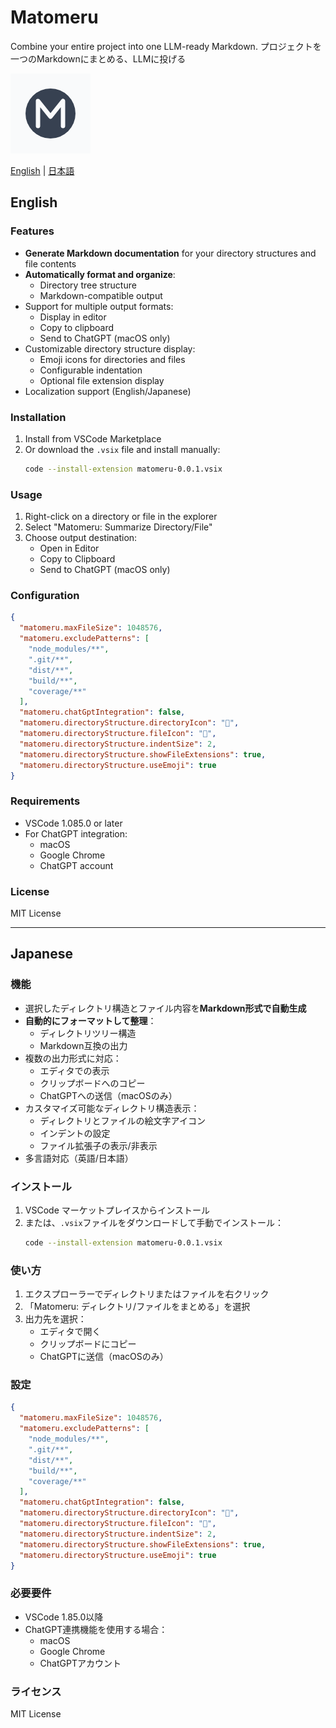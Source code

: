 # Matomeru

Combine your entire project into one LLM-ready Markdown. 
プロジェクトを一つのMarkdownにまとめる、LLMに投げる

<img src="images/icon.png" width="128" height="128" alt="Matomeru Icon">

[English](#english) | [日本語](#japanese)

## English

### Features

- **Generate Markdown documentation** for your directory structures and file contents
- **Automatically format and organize**:
  - Directory tree structure
  - Markdown-compatible output
- Support for multiple output formats:
  - Display in editor
  - Copy to clipboard
  - Send to ChatGPT (macOS only)
- Customizable directory structure display:
  - Emoji icons for directories and files
  - Configurable indentation
  - Optional file extension display
- Localization support (English/Japanese)

### Installation

1. Install from VSCode Marketplace
2. Or download the `.vsix` file and install manually:
   ```bash
   code --install-extension matomeru-0.0.1.vsix
   ```

### Usage

1. Right-click on a directory or file in the explorer
2. Select "Matomeru: Summarize Directory/File"
3. Choose output destination:
   - Open in Editor
   - Copy to Clipboard
   - Send to ChatGPT (macOS only)

### Configuration

```json
{
  "matomeru.maxFileSize": 1048576,
  "matomeru.excludePatterns": [
    "node_modules/**",
    ".git/**",
    "dist/**",
    "build/**",
    "coverage/**"
  ],
  "matomeru.chatGptIntegration": false,
  "matomeru.directoryStructure.directoryIcon": "📁",
  "matomeru.directoryStructure.fileIcon": "📄",
  "matomeru.directoryStructure.indentSize": 2,
  "matomeru.directoryStructure.showFileExtensions": true,
  "matomeru.directoryStructure.useEmoji": true
}
```

### Requirements

- VSCode 1.085.0 or later
- For ChatGPT integration:
  - macOS
  - Google Chrome
  - ChatGPT account

### License

MIT License

---

## Japanese

### 機能

- 選択したディレクトリ構造とファイル内容を**Markdown形式で自動生成**
- **自動的にフォーマットして整理**：
  - ディレクトリツリー構造
  - Markdown互換の出力
- 複数の出力形式に対応：
  - エディタでの表示
  - クリップボードへのコピー
  - ChatGPTへの送信（macOSのみ）
- カスタマイズ可能なディレクトリ構造表示：
  - ディレクトリとファイルの絵文字アイコン
  - インデントの設定
  - ファイル拡張子の表示/非表示
- 多言語対応（英語/日本語）

### インストール

1. VSCode マーケットプレイスからインストール
2. または、`.vsix`ファイルをダウンロードして手動でインストール：
   ```bash
   code --install-extension matomeru-0.0.1.vsix
   ```

### 使い方

1. エクスプローラーでディレクトリまたはファイルを右クリック
2. 「Matomeru: ディレクトリ/ファイルをまとめる」を選択
3. 出力先を選択：
   - エディタで開く
   - クリップボードにコピー
   - ChatGPTに送信（macOSのみ）

### 設定

```json
{
  "matomeru.maxFileSize": 1048576,
  "matomeru.excludePatterns": [
    "node_modules/**",
    ".git/**",
    "dist/**",
    "build/**",
    "coverage/**"
  ],
  "matomeru.chatGptIntegration": false,
  "matomeru.directoryStructure.directoryIcon": "📁",
  "matomeru.directoryStructure.fileIcon": "📄",
  "matomeru.directoryStructure.indentSize": 2,
  "matomeru.directoryStructure.showFileExtensions": true,
  "matomeru.directoryStructure.useEmoji": true
}
```

### 必要要件

- VSCode 1.85.0以降
- ChatGPT連携機能を使用する場合：
  - macOS
  - Google Chrome
  - ChatGPTアカウント

### ライセンス

MIT License
